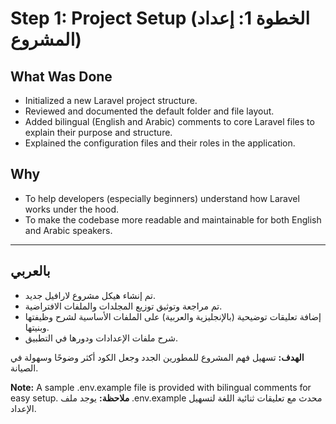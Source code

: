 # Step 1: Project Setup (الخطوة 1: إعداد المشروع)

## What Was Done

- Initialized a new Laravel project structure.
- Reviewed and documented the default folder and file layout.
- Added bilingual (English and Arabic) comments to core Laravel files to explain their purpose and structure.
- Explained the configuration files and their roles in the application.

## Why

- To help developers (especially beginners) understand how Laravel works under the hood.
- To make the codebase more readable and maintainable for both English and Arabic speakers.

---

## بالعربي

- تم إنشاء هيكل مشروع لارافيل جديد.
- تم مراجعة وتوثيق توزيع المجلدات والملفات الافتراضية.
- إضافة تعليقات توضيحية (بالإنجليزية والعربية) على الملفات الأساسية لشرح وظيفتها وبنيتها.
- شرح ملفات الإعدادات ودورها في التطبيق.

**الهدف:** تسهيل فهم المشروع للمطورين الجدد وجعل الكود أكثر وضوحًا وسهولة في الصيانة.

**Note:** A sample .env.example file is provided with bilingual comments for easy setup.
**ملاحظة:** يوجد ملف .env.example محدث مع تعليقات ثنائية اللغة لتسهيل الإعداد.
